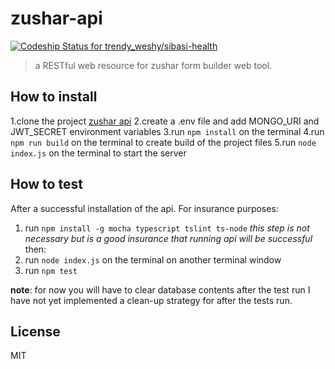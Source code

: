 # zushar-api #
[ ![Codeship Status for trendy_weshy/sibasi-health](https://app.codeship.com/projects/e803d190-e01a-0134-31eb-46050fed2f07/status?branch=master)](https://app.codeship.com/projects/205150)
> a RESTful web resource for zushar form builder web tool.

## How to install ##

1.clone the project [zushar api](https://github.com/trendy-weshy/zushar-api.git)
2.create a .env file and add MONGO_URI and JWT_SECRET environment variables
3.run `npm install` on the terminal
4.run `npm run build` on the terminal to create build of the project files
5.run `node index.js` on the terminal to start the server

## How to test ##

After a successful installation of the api. For insurance purposes:
1. run `npm install -g mocha typescript tslint ts-node` _this step is not necessary but is a good insurance that running api will be successful_ 
then:
2. run `node index.js` on the terminal 
on another terminal window
3. run `npm test`

**note**: for now you will have to clear database contents after the test run I have not yet implemented a clean-up
strategy for after the tests run.

## License ##
MIT